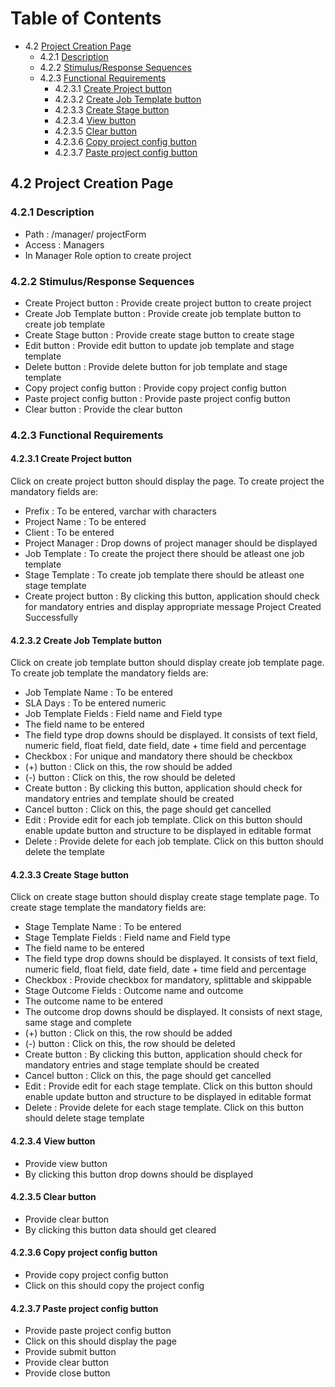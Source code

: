 Table of Contents
=================
 * 4.2 [Project Creation Page](#42project-creation-page)
   * 4.2.1 [Description](#421description)
   * 4.2.2 [Stimulus/Response Sequences](#422stimulus-response-sequences)
   * 4.2.3 [Functional Requirements](#423functional-requirements)
     * 4.2.3.1 [Create Project button](#4231create-project-button)
     * 4.2.3.2 [Create Job Template button](#4232create-job-template-button)
     * 4.2.3.3 [Create Stage button](#4233create-stage-button)
     * 4.2.3.4 [View button](#4234view-button)
     * 4.2.3.5 [Clear button](#4235clear-button)
     * 4.2.3.6 [Copy project config button](#4236copy-project-config-button)
     * 4.2.3.7 [Paste project config button](#4237paste-project-config-button)

## 4.2	Project Creation Page
### 4.2.1	Description
- Path :  /manager/ projectForm
- Access : Managers
- In Manager Role option to create project
### 4.2.2	Stimulus/Response Sequences
-	Create Project button : Provide create project button to create project
-	Create Job Template button : Provide create job template button to create job template
-	Create Stage button : Provide create stage button to create stage
-	Edit button : Provide edit button to update job template and stage template
-	Delete button : Provide delete button for job template and stage template
-	Copy project config button : Provide copy project config button
-	Paste project config button : Provide paste project config button
-	Clear button : Provide the clear button
### 4.2.3	Functional Requirements
#### 4.2.3.1	Create Project button
Click on create project button should display the page.
To create project the mandatory fields are:
-	Prefix : To be entered, varchar with characters
-	Project Name : To be entered
-	Client : To be entered
-	Project Manager : Drop downs of project manager should be displayed
-	Job Template : To create the project there should be atleast one job template
-	Stage Template : To create job template there should be atleast one stage template
-	Create project button : By clicking this button, application should check for mandatory entries and display appropriate message Project Created Successfully
#### 4.2.3.2	Create Job Template button
Click on create job template button should display create job template page.
To create job template the mandatory fields are:
-	Job Template Name : To be entered
-	SLA Days : To be entered numeric
-	Job Template Fields : Field name and Field type
-	The field name to be entered
-	The field type drop downs should be displayed. It consists of text field, numeric field, float field, date field, date + time field and percentage
-	Checkbox : For unique and mandatory there should be checkbox
-	(+) button : Click on this, the row should be added
-	(-) button : Click on this, the row should be deleted
-	Create button : By clicking this button, application should check for mandatory entries and template should be created
-	Cancel button : Click on this, the page should get cancelled
-	Edit : Provide edit for each job template. Click on this button should enable update button and structure to be displayed in editable format
-	Delete : Provide delete for each job template. Click on this button should delete the template
#### 4.2.3.3	Create Stage button
Click on create stage button should display create stage template page.
To create stage template the mandatory fields are:
-	Stage Template Name : To be entered
-	Stage Template Fields : Field name and Field type
-	The field name to be entered
-	The field type drop downs should be displayed. It consists of text field, numeric field, float field, date field, date + time field and percentage
-	Checkbox : Provide checkbox for mandatory, splittable and skippable
-	Stage Outcome Fields : Outcome name and outcome
-	The outcome name to be entered
-	The outcome drop downs should be displayed. It consists of next stage, same stage and complete
-	(+) button : Click on this, the row should be added
-	(-) button : Click on this, the row should be deleted
-	Create button : By clicking this button, application should check for mandatory entries and stage template should be created
-	Cancel button : Click on this, the page should get cancelled
-	Edit : Provide edit for each stage template. Click on this button should enable update button and structure to be displayed in editable format
-	Delete : Provide delete for each stage template. Click on this button should delete stage template
#### 4.2.3.4	View button
-	Provide view button
-	By clicking this button drop downs should be displayed
#### 4.2.3.5	Clear button
-	Provide clear button
-	By clicking this button data should get cleared
#### 4.2.3.6	Copy project config button
-	Provide copy project config button
-	Click on this should copy the project config
#### 4.2.3.7	Paste project config button
-	Provide paste project config button
-	Click on this should display the page
-	Provide submit button
-	Provide clear button
-	Provide close button
